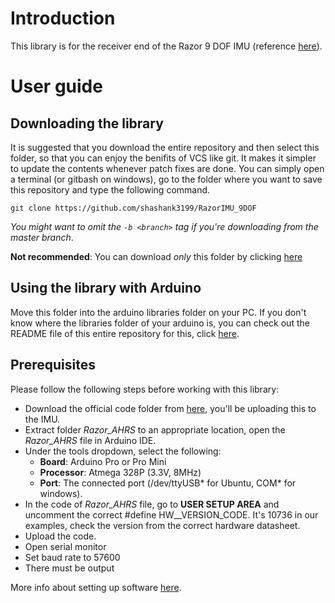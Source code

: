 # Introduction
This library is for the receiver end of the Razor 9 DOF IMU (reference  [here](https://github.com/Razor-AHRS/razor-9dof-ahrs/tree/master/Arduino/Razor_AHRS)).

# User guide
## Downloading the library
It is suggested that you download the entire repository and then select this folder, so that you can enjoy the benifits of VCS like git. It makes it simpler to update the contents whenever patch fixes are done. You can simply open a terminal (or gitbash on windows), go to the folder where you want to save this repository and type the following command.
```
git clone https://github.com/shashank3199/RazorIMU_9DOF
```
_You might want to omit the `-b <branch>` tag if you're downloading from the master branch_.

**Not recommended**: You can download _only_ this folder by clicking [here](https://minhaskamal.github.io/DownGit/#/home?url=https://github.com/shashank3199/RazorIMU_9DOF)

## Using the library with Arduino
Move this folder into the arduino libraries folder on your PC. If you don't know where the libraries folder of your arduino is, you can check out the README file of this entire repository for this, click [here](../README.md).<br>

## Prerequisites
Please follow the following steps before working with this library:
- Download the official code folder from [here](https://minhaskamal.github.io/DownGit/#/home?url=https://github.com/Razor-AHRS/razor-9dof-ahrs/tree/master/Arduino/Razor_AHRS), you'll be uploading this to the IMU.
- Extract folder *Razor_AHRS* to an appropriate location, open the *Razor_AHRS* file in Arduino IDE.
- Under the tools dropdown, select the following:
    - **Board**: Arduino Pro or Pro Mini
    - **Processor**: Atmega 328P (3.3V, 8MHz)
    - **Port**: The connected port (/dev/ttyUSB\* for Ubuntu, COM\* for windows).
- In the code of *Razor_AHRS* file, go to **USER SETUP AREA** and uncomment the correct #define HW\_\_VERSION\_CODE. It's 10736 in our examples, check the version from the correct hardware datasheet.
- Upload the code.
- Open serial monitor
- Set baud rate to 57600
- There must be output

More info about setting up software  [here](https://github.com/Razor-AHRS/razor-9dof-ahrs/wiki/Tutorial#setting-up-the-software).